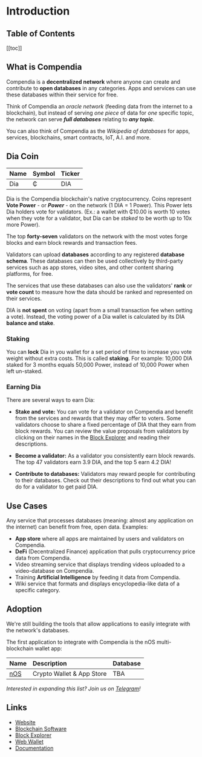 # Introduction

## Table of Contents
[[toc]]

## What is Compendia
Compendia is a **decentralized network** where anyone can create and contribute to **open databases** in any categories. Apps and services can use these databases within their service for free. 

Think of Compendia an *oracle network* (feeding data from the internet to a blockchain), but instead of serving *one piece* of data for *one* specific topic, the network can serve ***full databases*** relating to ***any topic***.

You can also think of Compendia as the *Wikipedia of databases* for apps, services, blockchains, smart contracts, IoT, A.I. and more. 

## Dia Coin

|   Name      |  Symbol   | Ticker  |
| ------------|----------|---------| 
| Dia         | ₵         | DIA     |

Dia is the Compendia blockchain's native cryptocurrency. Coins represent **Vote Power** - or ***Power*** - on the network (1 DIA = 1 Power). This Power lets Dia holders vote for validators. (Ex.: a wallet with ₵10.00 is worth 10 votes when they vote for a validator, but Dia can be *staked* to be worth up to 10x more Power).

The top **forty-seven** validators on the network with the most votes forge blocks and earn block rewards and transaction fees.

Validators can upload **databases** according to any registered **database schema**. These databases can then be used collectively by third-party services such as app stores, video sites, and other content sharing platforms, for free.

The services that use these databases can also use the validators' **rank** or **vote count** to measure how the data should be ranked and represented on their services.

DIA is **not spent** on voting (apart from a small transaction fee when setting a vote). Instead, the voting power of a Dia wallet is calculated by its DIA **balance and stake**.

### Staking
 You can **lock** Dia in you wallet for a set period of time to increase you vote weight without extra costs. This is called **staking**. For example: 10,000 DIA staked for 3 months equals 50,000 Power, instead of 10,000 Power when left un-staked.

### Earning Dia

There are several ways to earn Dia:

* **Stake and vote:** You can vote for a validator on Compendia and benefit from the services and rewards that they may offer to voters. Some validators choose to share a fixed percentage of DIA that they earn from block rewards. You can review the value proposals from validators by clicking on their names in the [Block Explorer](https://explorer.nos.io) and reading their descriptions.

* **Become a validator:** As a validator you consistently earn block rewards. The top 47 validators earn 3.9 DIA, and the top 5 earn 4.2 DIA! 
* **Contribute to databases:** Validators may reward people for contributing to their databases. Check out their descriptions to find out what you can do for a validator to get paid DIA.

## Use Cases
Any service that processes databases (meaning: almost any application on the internet) can benefit from free, open data. Examples:
* **App store** where all apps are maintained by users and validators on Compendia.
* **DeFi** (Decentralized Finance) application that pulls cryptocurrency price data from Compendia.
* Video streaming service that displays trending videos uploaded to a video-database on Compendia. 
* Training **Artificial Intelligence** by feeding it data from Compendia.
* Wiki service that formats and displays encyclopedia-like data of a specific category.


## Adoption
We're still building the tools that allow applications to easily integrate with the network's databases.

The first application to integrate with Compendia is the nOS multi-blockchain wallet app:

|   Name                  | Description                 | Database     |
| ------------------------|:----------------------------|:-------------| 
| [nOS](https://nos.io)   | Crypto Wallet & App Store   | TBA          |

*Interested in expanding this list? Join us on [Telegram](https://t.me/Compendia)!*

## Links
* [Website](https://compendia.org)
* [Blockchain Software](https://github.com/nos/core)
* [Block Explorer](https://explorer.nos.dev)
* [Web Wallet](https://wallet.nos.dev)
* [Documentation](https://docs.compendia.org)

